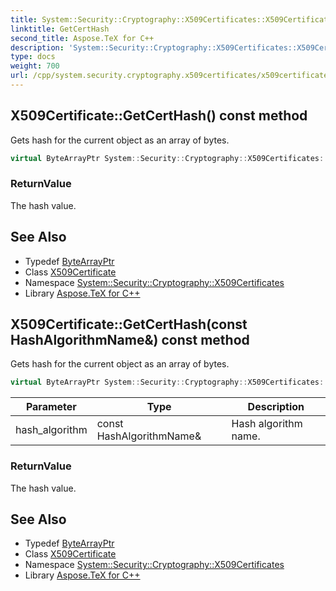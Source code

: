 ```yaml
---
title: System::Security::Cryptography::X509Certificates::X509Certificate::GetCertHash method
linktitle: GetCertHash
second_title: Aspose.TeX for C++
description: 'System::Security::Cryptography::X509Certificates::X509Certificate::GetCertHash method. Gets hash for the current object as an array of bytes in C++.'
type: docs
weight: 700
url: /cpp/system.security.cryptography.x509certificates/x509certificate/getcerthash/
---
```

## X509Certificate::GetCertHash() const method


Gets hash for the current object as an array of bytes.

```cpp
virtual ByteArrayPtr System::Security::Cryptography::X509Certificates::X509Certificate::GetCertHash() const
```


### ReturnValue

The hash value.

## See Also

* Typedef [ByteArrayPtr](../../../system/bytearrayptr/)
* Class [X509Certificate](../)
* Namespace [System::Security::Cryptography::X509Certificates](../../)
* Library [Aspose.TeX for C++](../../../)
## X509Certificate::GetCertHash(const HashAlgorithmName\&) const method


Gets hash for the current object as an array of bytes.

```cpp
virtual ByteArrayPtr System::Security::Cryptography::X509Certificates::X509Certificate::GetCertHash(const HashAlgorithmName &hash_algorithm) const
```


| Parameter | Type | Description |
| --- | --- | --- |
| hash_algorithm | const HashAlgorithmName\& | Hash algorithm name. |

### ReturnValue

The hash value.

## See Also

* Typedef [ByteArrayPtr](../../../system/bytearrayptr/)
* Class [X509Certificate](../)
* Namespace [System::Security::Cryptography::X509Certificates](../../)
* Library [Aspose.TeX for C++](../../../)
